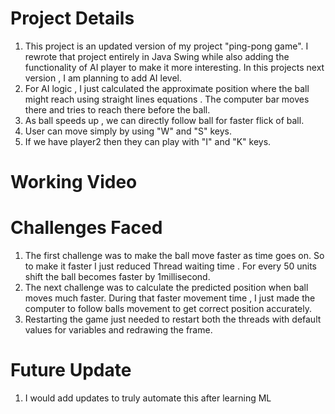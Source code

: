 # Project Details
 1. This project is an updated version of my project "ping-pong game". I rewrote that project entirely in Java Swing while also adding the functionality of AI player to make it more interesting. In this projects next version , I am planning to add AI level.
 2. For AI logic , I just calculated the approximate position where the ball might reach using straight lines equations . The computer bar moves there and tries to reach there before the ball. 
 3. As ball speeds up , we can directly follow ball for faster flick of ball.
 4. User can move simply by using "W" and "S" keys.
 5. If we have player2 then they can play with "I" and "K" keys.

# Working Video


# Challenges Faced
1. The first challenge was to make the ball move faster as time goes on. So to make it faster I just reduced Thread waiting time . For every 50 units shift the ball becomes faster by 1millisecond. 
2. The next challenge was to calculate the predicted position when ball moves much faster. During that faster movement time , I just made the computer to follow balls movement to get correct position accurately.
3. Restarting the game just needed to restart both the threads with default values for variables and redrawing the frame. 

# Future Update
1. I would add updates to truly automate this after learning ML
